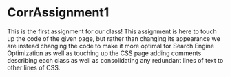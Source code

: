 # CorrAssignment1

This is the first assignment for our class!  This assignment is here to touch up the code of the given page, but rather than changing its appearance we are instead changing the code to make it more optimal for Search Engine Optimization as well as touching up the CSS page adding comments describing each class as well as consolidating any redundant lines of text to other lines of CSS.
